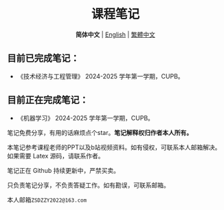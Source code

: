 <div align="center">

# 课程笔记

**简体中文**  | [English](/README.md)  | [繁體中文](/readme/README.zh_TW.md)

</div>

## 目前已完成笔记：

- 《技术经济与工程管理》 2024-2025 学年第一学期，CUPB。



## 目前正在完成笔记：

- 《机器学习》 2024-2025 学年第一学期，CUPB。





笔记免费分享，有用的话麻烦点个star。**笔记解释权归作者本人所有。**

本笔记参考课程老师的PPT以及b站视频资料。如有侵权，可联系本人邮箱解决。如果需要 Latex 源码，请联系作者。

笔记正在 Github 持续更新中，严禁买卖。

只负责笔记分享，不负责答疑工作。如有勘误，可联系邮箱。

本人邮箱`ZSDZZY2022@163.com`

